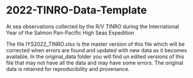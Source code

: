 # 2022-TINRO-Data-Template
At sea observations collected by the R/V TINRO during the International Year of the Salmon Pan-Pacific High Seas Expedition

The file IYS2022_TINRO.xlsx is the master version of this file which will be corrected when errors are found and updated with new data as it becomes available. In the original_data folder you will find un edited versions of this file that may not have all the data and may have some errors. The original data is retained for reproducibility and provenance.
